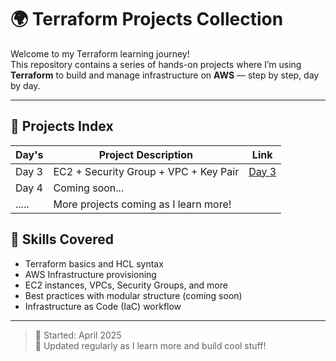 # 🌍 Terraform Projects Collection

Welcome to my Terraform learning journey!  
This repository contains a series of hands-on projects where I’m using **Terraform** to build and manage infrastructure on **AWS** — step by step, day by day.

---

## 🚀 Projects Index

|  Day's  |          Project Description                    |                   Link                    |
|---------|-------------------------------------------------|-------------------------------------------|
|  Day 3  | EC2 + Security Group + VPC + Key Pair           | [Day 3](./day3)                           |
|  Day 4  | Coming soon...                                  |                                           |
|  .....  | More projects coming as I learn more!           |                                           |

## 🧠 Skills Covered

- Terraform basics and HCL syntax
- AWS Infrastructure provisioning
- EC2 instances, VPCs, Security Groups, and more
- Best practices with modular structure (coming soon)
- Infrastructure as Code (IaC) workflow
  
 --------------------------------------------------------------------------------------------------------
 
> 📅 Started: April 2025  
> 🔄 Updated regularly as I learn more and build cool stuff!
